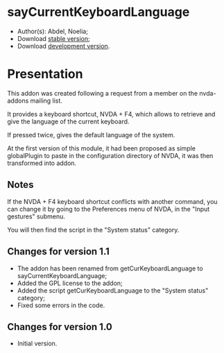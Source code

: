 # sayCurrentKeyboardLanguage

*	 Author(s): Abdel, Noelia;
*	 Download [stable version][1];
*	 Download [development version][1].

# Presentation #

This addon was created following a request from a member on the nvda-addons mailing list.

It provides a keyboard shortcut, NVDA + F4, which allows to retrieve and give the language of the current keyboard.

If pressed twice, gives the default language of the system.

At the first version of this module, it had been proposed as simple globalPlugin to paste in the configuration directory of NVDA, it was then transformed into addon.

## Notes ##

If the NVDA + F4 keyboard shortcut conflicts with another command, you can change it by going to the Preferences menu of NVDA, in the "Input gestures" submenu.

You will then find the script in the "System status" category.

## Changes for version 1.1 ##

*	 The addon has been renamed from getCurKeyboardLanguage to sayCurrentKeyboardLanguage;
*	 Added the GPL license to the addon;
*	 Added the script getCurKeyboardLanguage to the "System status" category;
*	 Fixed some errors in the code.

## Changes for version 1.0 ##

*	 Initial version.


[1]: https://github.com/abdel792/sayCurrentKeyboardLanguage/releases/download/v1.4/sayCurrentKeyboardLanguage-1.4.nvda-addon
